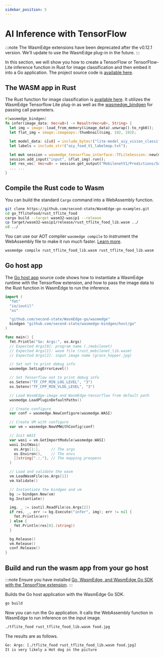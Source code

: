 ```yaml
---
sidebar_position: 5
---
```


# AI Inference with TensorFlow

<!-- prettier-ignore -->
:::note
The WasmEdge extensions have been deprecated after the v0.12.1 version. We'll update to use the WasmEdge plug-in in the future.
:::

In this section, we will show you how to create a TensorFlow or TensorFlow-Lite inference function in Rust for image classification and then embed it into a Go application. The project source code is [available here](https://github.com/second-state/WasmEdge-go-examples/blob/master/go_TfliteFood/).

## The WASM app in Rust

The Rust function for image classification is [available here](https://github.com/second-state/WasmEdge-go-examples/blob/master/go_TfliteFood/rust_tflite_food/src/lib.rs). It utilizes the WasmEdge Tensorflow Lite plug-in as well as the [wasmedge_bindgen](function.md) for passing call parameters.

```rust
#[wasmedge_bindgen]
fn infer(image_data: Vec<u8>) -> Result<Vec<u8>, String> {
  let img = image::load_from_memory(&image_data).unwrap().to_rgb8();
  let flat_img = image::imageops::thumbnail(&img, 192, 192);

  let model_data: &[u8] = include_bytes!("lite-model_aiy_vision_classifier_food_V1_1.tflite");
  let labels = include_str!("aiy_food_V1_labelmap.txt");

  let mut session = wasmedge_tensorflow_interface::TFLiteSession::new(model_data);
  session.add_input("input", &flat_img).run();
  let res_vec: Vec<u8> = session.get_output("MobilenetV1/Predictions/Softmax");
  ... ...
}
```

## Compile the Rust code to Wasm

You can build the standard `Cargo` command into a WebAssembly function.

```bash
git clone https://github.com/second-state/WasmEdge-go-examples.git
cd go_TfliteFood/rust_tflite_food
cargo build --target wasm32-wasip1 --release
cp target/wasm32-wasip1/release/rust_tflite_food_lib.wasm ../
cd ../
```

You can use our AOT compiler `wasmedge compile` to instrument the WebAssembly file to make it run much faster. [Learn more](../../start/build-and-run/aot.md).

```bash
wasmedge compile rust_tflite_food_lib.wasm rust_tflite_food_lib.wasm
```

## Go host app

The [Go host app](https://github.com/second-state/WasmEdge-go-examples/blob/master/go_TfliteFood/tflite_food.go) source code shows how to instantiate a WasmEdge runtime with the Tensorflow extension, and how to pass the image data to the Rust function in WasmEdge to run the inference.

```go
import (
  "fmt"
  "io/ioutil"
  "os"

  "github.com/second-state/WasmEdge-go/wasmedge"
  bindgen "github.com/second-state/wasmedge-bindgen/host/go"
)

func main() {
  fmt.Println("Go: Args:", os.Args)
  // Expected Args[0]: program name (./mobilenet)
  // Expected Args[1]: wasm file (rust_mobilenet_lib.wasm)
  // Expected Args[2]: input image name (grace_hopper.jpg)

  // Set not to print debug info
  wasmedge.SetLogErrorLevel()

  // Set Tensorflow not to print debug info
  os.Setenv("TF_CPP_MIN_LOG_LEVEL", "3")
  os.Setenv("TF_CPP_MIN_VLOG_LEVEL", "3")

  // Load WasmEdge-image and WasmEdge-tensorflow from default path
  wasmedge.LoadPluginDefaultPaths()

  // Create configure
  var conf = wasmedge.NewConfigure(wasmedge.WASI)

  // Create VM with configure
  var vm = wasmedge.NewVMWithConfig(conf)

  // Init WASI
  var wasi = vm.GetImportModule(wasmedge.WASI)
  wasi.InitWasi(
    os.Args[1:],     // The args
    os.Environ(),    // The envs
    []string{".:."}, // The mapping preopens
  )

  // Load and validate the wasm
  vm.LoadWasmFile(os.Args[1])
  vm.Validate()

  // Instantiate the bindgen and vm
  bg := bindgen.New(vm)
  bg.Instantiate()

  img, _ := ioutil.ReadFile(os.Args[2])
  if res, _, err := bg.Execute("infer", img); err != nil {
    fmt.Println(err)
  } else {
    fmt.Println(res[0].(string))
  }

  bg.Release()
  vm.Release()
  conf.Release()
}
```

## Build and run the wasm app from your go host

<!-- prettier-ignore -->
:::note
Ensure you have installed [Go, WasmEdge, and WasmEdge Go SDK with the TensorFlow extension](intro.md).
:::

Builds the Go host application with the WasmEdge Go SDK.

```bash
go build
```

Now you can run the Go application. It calls the WebAssembly function in WasmEdge to run inference on the input image.

```bash
./tflite_food rust_tflite_food_lib.wasm food.jpg
```

The results are as follows.

```bash
Go: Args: [./tflite_food rust_tflite_food_lib.wasm food.jpg]
It is very likely a Hot dog in the picture
```
